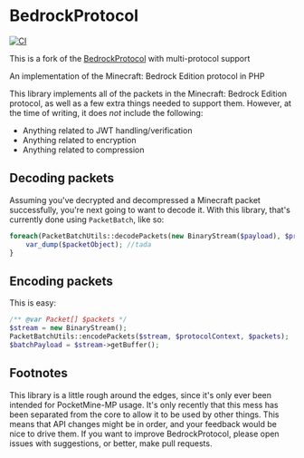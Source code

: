 # BedrockProtocol
[![CI](https://github.com/pmmp/BedrockProtocol/actions/workflows/ci.yml/badge.svg)](https://github.com/pmmp/BedrockProtocol/actions/workflows/ci.yml)

This is a fork of the <a href="https://github.com/pmmp/BedrockProtocol/">BedrockProtocol</a> with multi-protocol support

An implementation of the Minecraft: Bedrock Edition protocol in PHP

This library implements all of the packets in the Minecraft: Bedrock Edition protocol, as well as a few extra things needed to support them.
However, at the time of writing, it does _not_ include the following:
- Anything related to JWT handling/verification
- Anything related to encryption
- Anything related to compression

## Decoding packets
Assuming you've decrypted and decompressed a Minecraft packet successfully, you're next going to want to decode it.
With this library, that's currently done using `PacketBatch`, like so:

```php
foreach(PacketBatchUtils::decodePackets(new BinaryStream($payload), $protocolContext, PacketPool::getInstance()) as $packetObject){
    var_dump($packetObject); //tada
}
```

## Encoding packets
This is easy:

```php
/** @var Packet[] $packets */
$stream = new BinaryStream();
PacketBatchUtils::encodePackets($stream, $protocolContext, $packets);
$batchPayload = $stream->getBuffer();
```

## Footnotes
This library is a little rough around the edges, since it's only ever been intended for PocketMine-MP usage. It's only recently that this mess has been separated from the core to allow it to be used by other things.
This means that API changes might be in order, and your feedback would be nice to drive them.
If you want to improve BedrockProtocol, please open issues with suggestions, or better, make pull requests.
